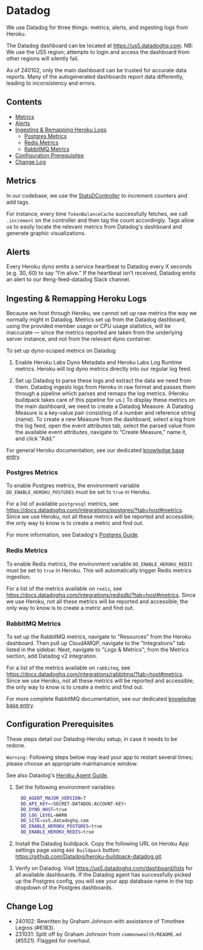 # Datadog

We use Datadog for three things: metrics, alerts, and ingesting logs from Heroku.

The Datadog dashboard can be located at <https://us5.datadoghq.com>. NB: We use the US5 region; attempts to login and access the dashboard from other regions will silently fail.

As of 240102, only the main dashboard can be trusted for accurate data reports. Many of the autogenerated dashboards report data differently, leading to inconsistency and errors.

## Contents

- [Metrics](#metrics)
- [Alerts](#alerts)
- [Ingesting & Remapping Heroku Logs](#ingesting--remapping-heroku-logs)
  * [Postgres Metrics](#postgres-metrics)
  * [Redis Metrics](#redis-metrics)
  * [RabbitMQ Metrics](#rabbitmq-metrics)
- [Configuration Prerequisites](#configuration-prerequisites)
- [Change Log](#change-log)

## Metrics

In our codebase, we use the [StatsDController](../libs/adapters/src/hot-shots/index.ts.ts) to increment counters and add tags.

For instance, every time `TokenBalanceCache` successfully fetches, we call `.increment` on the controller and then tag the count accordingly. Tags allow us to easily locate the relevant metrics from Datadog's dashboard and generate graphic visualizations.

## Alerts

Every Heroku dyno emits a service heartbeat to Datadog every X seconds (e.g. 30, 60) to say “I’m alive.” If the heartbeat isn’t received, Datadog emits an alert to our #eng-feed-datadog Slack channel.

## Ingesting & Remapping Heroku Logs

Because we host through Heroku, we cannot set up raw metrics the way we normally might in Datadog. Metrics set up from the Datadog dashboard, using the provided member usage or CPU usage statistics, will be inaccurate — since the metrics reported are taken from the underlying server instance, and not from the relevant dyno container.

To set up dyno-scoped metrics on Datadog:

1. Enable Heroku Labs Dyno Metadata and Heroku Labs Log Runtime metrics. Heroku will log dyno metrics directly into our regular log feed.

2. Set up Datadog to parse these logs and extract the data we need from them. Datadog ingests logs from Heroku in raw format and passes them through a pipeline which parses and remaps the log metrics. (Heroku buildpack takes care of this pipeline for us.) To display these metrics on the main dashboard, we need to create a Datadog Measure. A Datadog Measure is a key-value pair consisting of a number and reference string (name). To create a new Measure from the dashboard, select a log from the log feed, open the event attributes tab, select the parsed value from the available event attributes, navigate to “Create Measure,” name it, and click "Add."

For general Heroku documentation, see our dedicated [knowledge base entry](./Heroku.md).

### Postgres Metrics

To enable Postgres metrics, the environment variable `DD_ENABLE_HEROKU_POSTGRES` must be set to `true` in Heroku.

For a list of available `postgresql` metrics, see <https://docs.datadoghq.com/integrations/postgres/?tab=host#metrics>. Since we use Heroku, not all these metrics will be reported and accessible; the only way to know is to create a metric and find out.

For more information, see Datadog's [Postgres Guide](
https://docs.datadoghq.com/database_monitoring/guide/heroku-postgres).

### Redis Metrics

To enable Redis metrics, the environment variable `DD_ENABLE_HEROKU_REDIS` must be set to `true` in Heroku. This will automatically trigger Redis metrics ingestion.

For a list of the metrics available on `redis`, see <https://docs.datadoghq.com/integrations/redisdb/?tab=host#metrics>. Since we use Heroku, not all these metrics will be reported and accessible; the only way to know is to create a metric and find out.

### RabbitMQ Metrics

To set up the RabbitMQ metrics, navigate to "Resources" from the Heroku dashboard. Then pull up CloudAMQP, navigate to the "Integrations" tab listed in the sidebar. Next, navigate to "Logs & Metrics"; from the Metrics section, add Datadog v2 integration.

For a list of the metrics available on `rabbitmq`, see <https://docs.datadoghq.com/integrations/rabbitmq/?tab=host#metrics>. Since we use Heroku, not all these metrics will be reported and accessible; the only way to know is to create a metric and find out.

For more complete RabbitMQ documentation, see our dedicated [knowledge base entry](./RabbitMQ.md).

## Configuration Prerequisites

These steps detail our Datadog-Heroku setup, in case it needs to be redone.

`Warning:` Following steps below may lead your app to restart several times; please choose an appropriate maintainance window.

See also Datadog's [Heroku Agent Guide](https://docs.datadoghq.com/agent/basic_agent_usage/heroku/).

1. Set the following environment variables:

    ```bash
      DD_AGENT_MAJOR_VERSION=7
      DD_API_KEY=<SECRET-DATADOG-ACCOUNT-KEY>
      DD_DYNO_HOST=true
      DD_LOG_LEVEL=WARN
      DD_SITE=us5.datadoghq.com
      DD_ENABLE_HEROKU_POSTGRES=true
      DD_ENABLE_HEROKU_REDIS=true
    ```

2. Install the Datadog buildpack. Copy the following URL on Heroku App settings page using `Add Buildpack` button: <https://github.com/Datadog/heroku-buildpack-datadog.git>.

3. Verify on Datadog. Visit <https://us5.datadoghq.com/dashboard/lists> for all available dashboards. If the Datadog agent has successfully picked up the Postgres config, you will see your app database name in the top dropdown of the Postgres dashboards.

## Change Log

- 240102: Rewritten by Graham Johnson with assistance of Timothee Legros (#6183).
- 231031: Split off by Graham Johnson from `commonwealth/README.md` (#5521). Flagged for overhaul.
